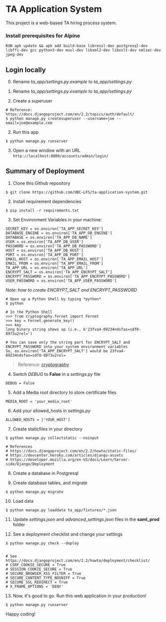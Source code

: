 # TA Application System

This project is a web-based TA hiring process system.

### Install prerequisites for Alpine
```
RUN apk update && apk add build-base libressl-dev postgresql-dev libffi-dev gcc python3-dev musl-dev libxml2-dev libxslt-dev xmlsec-dev jpeg-dev
```

## Login locally
0. Rename *ta_app/settings.py.example* to *ta_app/settings.py*

0. Rename *ta_app/settings.py.example* to *ta_app/settings.py*

1. Create a superuser
```
# Reference: https://docs.djangoproject.com/en/2.2/topics/auth/default/
$ python manage.py createsuperuser --username=joe --email=joe@example.com
```

2. Run this app
```
$ python manage.py runserver
```

3. Open a new window with an URL ``` http://localhost:8000/accounts/admin/login/ ```


## Summary of Deployment

1. Clone this Github repository
```
$ git clone https://github.com/UBC-LFS/ta-application-system.git
```

2. Install requirement dependencies
```
$ pip install -r requirements.txt
```

3. Set Environment Variables in your machine:
```
SECRET_KEY = os.environ['TA_APP_SECRET_KEY']
DATABASE_ENGINE = os.environ['TA_APP_DB_ENGINE']
DATABASE = os.environ['TA_APP_DB_NAME']
USER = os.environ['TA_APP_DB_USER']
PASSWORD = os.environ['TA_APP_DB_PASSWORD']
HOST = os.environ['TA_APP_DB_HOST']
PORT = os.environ['TA_APP_DB_PORT']
EMAIL_HOST = os.environ['TA_APP_EMAIL_HOST']
EMAIL_FROM = os.environ['TA_APP_EMAIL_FROM']
TA_APP_URL = os.environ['TA_APP_URL']
ENCRYPT_SALT = os.environ['TA_APP_ENCRYPT_SALT']
ENCRYPT_PASSWORD = os.environ['TA_APP_ENCRYPT_PASSWORD']
USER_PASSWORD = os.environ['TA_APP_USER_PASSWORD']
```

*Note: how to create ENCRYPT_SALT and ENCRYPT_PASSWORD*
```
# Open up a Python Shell by typing *python*
$ python

# In the Python Shell
>>> from cryptography.fernet import Fernet
>>> key = Fernet.generate_key()
>>> key
long binary string shows up (i.e., b'23fva4-09234ndsfas=sdf0-8973u2rel=')

# You can save only the string part for ENCRYPT_SALT and ENCRYPT_PASSWORD into your system environment variables
So, os.environ['TA_APP_ENCRYPT_SALT'] would be 23fva4-09234ndsfas=sdf0-8973u2rel=
```

> Reference: [cryptography](https://github.com/pyca/cryptography)


4. Switch *DEBUG* to **False** in a *settings.py* file
```
DEBUG = False
```

5. Add a Media root directory to store certificate files
```
MEDIA_ROOT = 'your_media_root'
```

6. Add your allowed_hosts in *settings.py*
```
ALLOWED_HOSTS = ['YOUR_HOST']
```

7. Create staticfiles in your directory
```
$ python manage.py collectstatic --noinput

# References
# https://docs.djangoproject.com/en/2.2/howto/static-files/
# https://devcenter.heroku.com/articles/django-assets
# https://developer.mozilla.org/en-US/docs/Learn/Server-side/Django/Deployment
```

8. Create a database in Postgresql

9. Create database tables, and migrate
```
$ python manage.py migrate
```

10. Load data
```
$ python manage.py loaddata ta_app/fixtures/*.json
```

11. Update *settings.json* and *advanced_settings.json* files in the **saml_prod** folder

12. See a deployment checklist and change your settings
```
$ python manage.py check --deploy


# See https://docs.djangoproject.com/en/2.2/howto/deployment/checklist/
# CSRF_COOKIE_SECURE = True
# SESSION_COOKIE_SECURE = True
# SECURE_BROWSER_XSS_FILTER = True
# SECURE_CONTENT_TYPE_NOSNIFF = True
# SECURE_SSL_REDIRECT = True
# X_FRAME_OPTIONS = 'DENY'
```

13. Now, it's good to go. Run this web application in your production!
```
$ python manage.py runserver
```

Happy coding!
